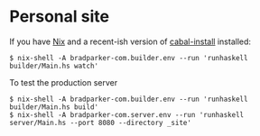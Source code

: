 # Personal site

If you have [Nix](https://nixos.org/nix) and a recent-ish version of [cabal-install](https://www.haskell.org/cabal/) installed:

```
$ nix-shell -A bradparker-com.builder.env --run 'runhaskell builder/Main.hs watch'
```

To test the production server

```
$ nix-shell -A bradparker-com.builder.env --run 'runhaskell builder/Main.hs build'
$ nix-shell -A bradparker-com.server.env --run 'runhaskell server/Main.hs --port 8080 --directory _site'
```
